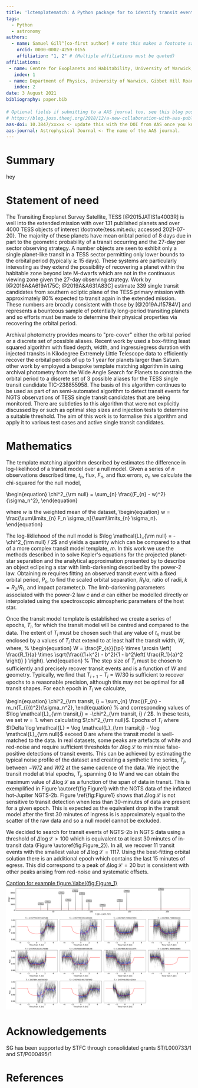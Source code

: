 ```yaml
---
title: 'lctemplatematch: A Python package for to identify transit events from archival data'
tags:
  - Python
  - astronomy
authors:
  - name: Samuel Gill^[co-first author] # note this makes a footnote saying 'co-first author'
    orcid: 0000-0002-4259-0155
    affiliation: "1, 2" # (Multiple affiliations must be quoted)
affiliations:
 - name: Centre for Exoplanets and Habitability, University of Warwick, Gibbet Hill Road, Coventry CV4 7AL, UK
   index: 1
 - name: Department of Physics, University of Warwick, Gibbet Hill Road, Coventry CV4 7AL, UK
   index: 2
date: 3 August 2021
bibliography: paper.bib

# Optional fields if submitting to a AAS journal too, see this blog post:
# https://blog.joss.theoj.org/2018/12/a-new-collaboration-with-aas-publishing
aas-doi: 10.3847/xxxxx <- update this with the DOI from AAS once you know it.
aas-journal: Astrophysical Journal <- The name of the AAS journal.
---
```


# Summary

hey

# Statement of need

The Transiting Exoplanet Survey Satellite, TESS [@2015JATIS1a4003R] is well into the extended mission with over 131 published planets and over 4000 TESS objects of interest \footnote{tess.mit.edu; accessed 2021-07-20}. The majority of these planets have mean oribtal period of 8 days due in part to the geometric probability of a transit occurring and the 27-day per sector observing strategy. A number objects are seen to exhibit only a single planet-like transit in a TESS sector permitting only lower bounds to the orbital period (typically $\gtrsim$ 15 days). These systems are particularly interesting as they extend the possibility of recovering a planet within the habitable zone beyond late M-dwarfs which are not in the continuous viewing zone given the 27-day observing strategy. Work by [@2018A&A619A175C; @2019A&A631A83C] estimate 339 single transit candidates from southern ecliptic plane of the TESS primary mission with approximately 80\% expected to transit again in the extended mission. These numbers are broadly consistent with those by [@2019AJ15784V] and represents a bounteous sample of potentially long-period transiting planets and so efforts must be made to determine their physical properties via recovering the orbital period. 

Archival photometry provides means to "pre-cover" either the orbital period or a discrete set of possible aliases. Recent work by  used a box-fitting least squared algorithm with fixed depth, width, and ingress/egress duration with injected transits in Kilodegree Extremely Little Telescope data to efficiently recover the orbital periods of up to 1 year for planets larger than Saturn. other work by  employed a bespoke template matching algorithm in using archival photometry from the Wide Angle Search for Planets to constrain the orbital period to a discrete set of 3 possible aliases for the TESS single transit candidate TIC-238855958. The basis of this algorithm continues to be used as part of an semi-automated algorithm to detect transit events for NGTS observations of TESS single transit candidates that are being  monitored. There are subtleties to this algorithm that were not explicitly discussed by  or  such as optimal step sizes and injection tests to determine a suitable threshold. The aim of this work is to formalise this algorithm and apply it to various test cases and active single transit candidates. 



# Mathematics

The template matching algorithm described by estimates the difference in log-likelihood of a transit model over a null model. Given a series of $n$ observations described time, $t_n$, flux, $F_{n}$, and flux errors, $\sigma_{n}$ we calculate the chi-squared for the null model,

\begin{equation}
    \chi^2_{\rm null} = \sum_{n} \frac{(F_{n} - w)^2}{\sigma_n^2},
\end{equation}

where $w$ is the weighted mean of the dataset, 
\begin{equation}
w = \frac{\sum\limits_{n} F_n \sigma_n}{\sum\limits_{n} \sigma_n}.
\end{equation}

The log-likliehood of the null model is $\log \mathcal{L}_{\rm null} = -\chi^2_{\rm null} / 2$ and yields a quantity which can be compared to a that of a more complex transit model template, $m$. In this work we use the methods described in to solve Kepler's equations for the projected planet-star separation and the analytical approximation presented by to describe an object eclipsing a star with limb-darkening described by the power-2 law. Obtaining $m$ requires fitting an observed transit event with a fixed orbital period, $P_{s}$, to find the scaled orbital separation, $R_1 / a$, ratio of radii, $k = R_2/R_1$, and impact parameter,$b$. The limb-darkening parameters associated with the power-2 law $c$ and $\alpha$ can either be modelled directly or interpolated using the spectroscopic atmospheric parameters of the host star. 


Once the transit model template is established we create a series of epochs, $T_{i}$, for which the transit model will be centred and compared to the data. The extent of $T_{i}$ must be chosen such that any value of $t_n$ must be enclosed by a values of $T_{i}$ that extend to at least half the transit width, $W$, where,
%
\begin{equation}
    W = \frac{P_{s}}{\pi} \times \arcsin \left(  \frac{R_1}{a} \times \sqrt{\frac{(1+k^2) - b^2}{1 - b^2\left( \frac{R_1}{a}^2 \right)} }  \right).
\end{equation}
%
The step size of $T_{i}$ must be chosen to sufficiently and precisely recover transit events and is a function of $W$ and geometry. Typically, we find that $T_{i+1} - T_{i} = W/30$ is sufficient to recover epochs to a reasonable precision, although this may not be optimal for all transit shapes. For each epoch in $T_{i}$ we calculate,


\begin{equation}
    \chi^2_{\rm transit, i} = \sum_{n} \frac{(F_{n} - m_n(T_{i}))^2}{\sigma_n^2},
\end{equation}
%
and corresponding values of $\log \mathcal{L}_{\rm transit,i} = -\chi^2_{\rm transit, i} / 2$. In these tests, we set $w=1.$ when calculating $\chi^2_{\rm null}$. Epochs of $T_{i}$ where $\Delta \log \mathcal{L} = \log \mathcal{L}_{\rm transit,i} - \log \mathcal{L}_{\rm null}$ exceed 0 are where the transit model is well-matched to the data. In real datasets, some peaks are artefacts of white and red-noise and require sufficient thresholds for $\Delta \log \mathcal{L}$ to minimise false-positive detections of transit events. This can be achieved by estimating the typical noise profile of the dataset and creating a synthetic time series, $T_j$, between $-W/2$ and $W/2$ at the same cadence of the data. We inject the transit model at trial epochs, $T_{j}$, spanning 0 to $W$ and we can obtain the maximum value of $\Delta \log \mathcal{L}$ as a function of the span of data in transit. This is exemplified in Figure \autoref{fig:Figure1} with the NGTS data of the inflated hot-Jupiter NGTS-2b. Figure \ref{fig:Figure1} shows that $\Delta \log \mathcal{L}$ is not sensitive to transit detection when less than 30-minutes of data are present for a given epoch. This is expected as the equivalent drop in the transit model after the first 30 minutes of ingress is is approximately equal to the scatter of the raw data and so a null model cannot be excluded. 

We decided to search for transit events of NGTS-2b in NGTS data using a threshold of $\Delta \log \mathcal{L} > 100$ which is equivalent to at least 30 minutes of in-transit data (Figure \autoref{fig:Figure_2}). In all, we recover 11 transit events with the smallest value of $\Delta \log \mathcal{L} = 1117$. Using the best-fitting orbital solution there is an additional epoch which contains the last 15 minutes of egress. This did correspond to a peak of $\Delta \log \mathcal{L} = 20$ but is consistent with other peaks arising from red-noise and systematic offsets.


[Caption for example figure.\label{fig:Figure_1}](Figure_1.png)
![$\Delta \log \mathcal{L}$ for corresponding values of $T_i$ for the \ngts\ data of NGTS-2b are shown in the upper panel with peaks corresponding to $\Delta \log \mathcal{L} > 500$ annotated. Lower panels show each peak with the transit model (red), null model (red-dashed), raw \ngts\ data (black), and 5-minute binned data (blue).\label{fig:Figure_2}](Figure_2.png)

# Acknowledgements

SG has been supported by STFC through consolidated grants ST/L000733/1 and ST/P000495/1

# References